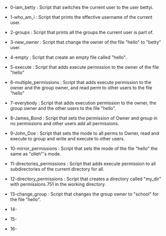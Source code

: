 - 0-iam_betty : Script that switches the current user to the user bettyi.

- 1-who_am_i : Script that prints the effective username of the current user.

- 2-groups : Script that prints all the groups the current user is part of.

- 3-new_owner : Script that change the owner of the file "hello" to "betty" user.

- 4-empty : Script that create an empty file called "hello".

- 5-execute : Script that adds execute permission to the owner of the file "hello"

- 6-multiple_permissions : Script that adds execute permission to the owner and the group owner, and read perm to other users to the file "hello"

- 7-everybody : Script that adds execution permission to the owner, the group owner and the other users to the file "hello".

- 8-James_Bond : Script that sets the permission of Owner and group in no permissions and other users add all permissions.

- 9-John_Doe : Script that sets the mode to all perms to Owner, read and execute to group and write and execute to other users.

- 10-mirror_permissions : Script that sets the mode of the file "hello" the same as "olleh"'s mode.

- 11-directories_permissions : Script that adds execute permission to all subdirectories of the current directory for all.

- 12-directory_permissions : Script that creates a directory called "my_dir" with permissions 751 in the working directory.

- 13-change_group : Script that changes the group owner to "school" for the file "hello".

- 14-

- 15-

- 16-

